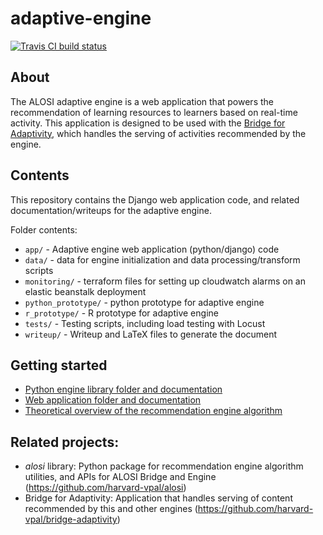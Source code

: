 # adaptive-engine

[![Travis CI build status](https://travis-ci.org/harvard-vpal/adaptive-engine.svg?branch=master)](https://travis-ci.org/harvard-vpal/adaptive-engine)

## About
The ALOSI adaptive engine is a web application that powers the recommendation of learning resources to learners based on real-time activity. This application is designed to be used with the [Bridge for Adaptivity](https://github.com/harvard-vpal/bridge-adaptivity), which handles the serving of activities recommended by the engine.

## Contents
This repository contains the Django web application code, and related documentation/writeups for the adaptive engine.

Folder contents:
* `app/` - Adaptive engine web application (python/django) code
* `data/` - data for engine initialization and data processing/transform scripts
* `monitoring/` - terraform files for setting up cloudwatch alarms on an elastic beanstalk deployment
* `python_prototype/` - python prototype for adaptive engine
* `r_prototype/` - R prototype for adaptive engine
* `tests/` - Testing scripts, including load testing with Locust
* `writeup/` - Writeup and LaTeX files to generate the document

## Getting started
* [Python engine library folder and documentation](https://github.com/harvard-vpal/adaptive-engine/tree/master/alosi)
* [Web application folder and documentation](https://github.com/harvard-vpal/adaptive-engine/tree/master/app)
* [Theoretical overview of the recommendation engine algorithm](https://github.com/harvard-vpal/adaptive-engine/blob/master/writeup/writeup.pdf)

## Related projects:
* _alosi_ library: Python package for recommendation engine algorithm utilities, and APIs for ALOSI Bridge and Engine (https://github.com/harvard-vpal/alosi)
* Bridge for Adaptivity: Application that handles serving of content recommended by this and other engines (https://github.com/harvard-vpal/bridge-adaptivity)
